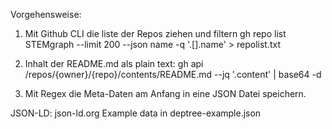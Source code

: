 Vorgehensweise:

1. Mit Github CLI die liste der Repos ziehen und filtern
gh repo list STEMgraph --limit 200 --json name -q '.[].name' > repolist.txt

2. Inhalt der README.md als plain text:
gh api /repos/{owner}/{repo}/contents/README.md --jq '.content' | base64 -d

3. Mit Regex die Meta-Daten am Anfang in eine JSON Datei speichern.

JSON-LD: json-ld.org
Example data in deptree-example.json
